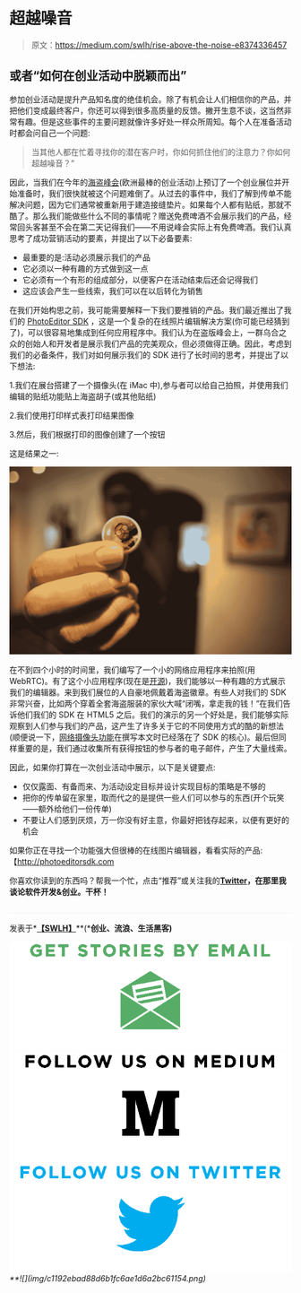 # 超越噪音

> 原文：<https://medium.com/swlh/rise-above-the-noise-e8374336457>

## 或者“如何在创业活动中脱颖而出”

参加创业活动是提升产品知名度的绝佳机会。除了有机会让人们相信你的产品，并把他们变成最终客户，你还可以得到很多高质量的反馈。撇开生意不谈，这当然非常有趣。但是这些事件的主要问题就像许多好处一样众所周知。每个人在准备活动时都会问自己一个问题:

> 当其他人都在忙着寻找你的潜在客户时，你如何抓住他们的注意力？你如何超越噪音？”

因此，当我们在今年的[海盗峰会](http://piratesummit.com/en/piratesummit-2015)(欧洲最棒的创业活动)上预订了一个创业展位并开始准备时，我们很快就被这个问题难倒了。从过去的事件中，我们了解到传单不能解决问题，因为它们通常被重新用于建造接缝垫片。如果每个人都有贴纸，那就不酷了。那么我们能做些什么不同的事情呢？赠送免费啤酒不会展示我们的产品，经常回头客甚至不会在第二天记得我们——不用说峰会实际上有免费啤酒。我们认真思考了成功营销活动的要素，并提出了以下必备要素:

*   最重要的是:活动必须展示我们的产品
*   它必须以一种有趣的方式做到这一点
*   它必须有一个有形的组成部分，以便客户在活动结束后还会记得我们
*   这应该会产生一些线索，我们可以在以后转化为销售

在我们开始构思之前，我可能需要解释一下我们要推销的产品。我们最近推出了我们的 [PhotoEditor SDK](https://www.photoeditorsdk.com/?utm_source=medium&utm_medium=post&utm_term=pirate-summit&utm_content=pirate-summit&utm_campaign=medium-pirate-summit) ，这是一个复杂的在线照片编辑解决方案(你可能已经猜到了)，可以很容易地集成到任何应用程序中。我们认为在盗版峰会上，一群乌合之众的创始人和开发者是展示我们产品的完美观众，但必须做得正确。因此，考虑到我们的必备条件，我们对如何展示我们的 SDK 进行了长时间的思考，并提出了以下想法:

1.我们在展台搭建了一个摄像头(在 iMac 中),参与者可以给自己拍照，并使用我们编辑的贴纸功能贴上海盗胡子(或其他贴纸)

2.我们使用打印样式表打印结果图像

3.然后，我们根据打印的图像创建了一个按钮

这是结果之一:

![](img/09acabb1144b41250c4ac694364efc9d.png)

在不到四个小时的时间里，我们编写了一个小的网络应用程序来拍照(用 WebRTC)。有了这个小应用程序(现在是[开源](https://github.com/sebastiandeutsch/pirate-summit-beard-generator))，我们能够以一种有趣的方式展示我们的编辑器。来到我们展位的人自豪地佩戴着海盗徽章。有些人对我们的 SDK 非常兴奋，比如两个穿着全套海盗服装的家伙大喊“闭嘴，拿走我的钱！“在我们告诉他们我们的 SDK 在 HTML5 之后。我们的演示的另一个好处是，我们能够实际观察到人们参与我们的产品，这产生了许多关于它的不同使用方式的酷的新想法(顺便说一下，[网络摄像头功能](https://github.com/imgly/imgly-sdk-html5/commit/67200910e7f4bf461736fe3843a10e33a73e435b)在撰写本文时已经落在了 SDK 的核心)。最后但同样重要的是，我们通过收集所有获得按钮的参与者的电子邮件，产生了大量线索。

因此，如果你打算在一次创业活动中展示，以下是关键要点:

*   仅仅露面、有备而来、为活动设定目标并设计实现目标的策略是不够的
*   把你的传单留在家里，取而代之的是提供一些人们可以参与的东西(开个玩笑——额外给他们一份传单)
*   不要让人们感到厌烦，万一你没有好主意，你最好把钱存起来，以便有更好的机会

如果你正在寻找一个功能强大但很棒的在线图片编辑器，看看实际的产品:【http://photoeditorsdk.com

你喜欢你读到的东西吗？帮我一个忙，点击“推荐”或关注我的[**Twitter**](https://twitter.com/sippndipp)**，在那里我谈论软件开发&创业。干杯！**

![](img/c1192ebad88d6b1fc6ae1d6a2bc61154.png)

发表于*[**【SWLH】**](https://medium.com/swlh)**(***创业、流浪、生活黑客)**

*[![](img/de26c089e79a3a2a25d2b750ff6db50f.png)](http://supply.us9.list-manage.com/subscribe?u=310af6eb2240d299c7032ef6c&id=d28d8861ad)**[![](img/f47a578114e0a96bdfabc3a5400688d5.png)](https://medium.com/swlh)**[![](img/c1351daa9c4f0c8ac516addb60c82f6b.png)](https://twitter.com/swlh_)**![](img/c1192ebad88d6b1fc6ae1d6a2bc61154.png)*